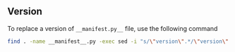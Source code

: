 ## Version

To replace a version of `__manifest.py__` file, use the following command

```sh
find . -name __manifest__.py -exec sed -i "s/\"version\".*/\"version\": \"17.0.1.2.0-develop\",/g" {} \;
```
